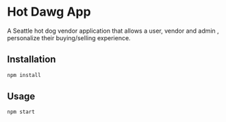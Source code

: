 # Hot Dawg App

A Seattle hot dog vendor application that allows a user, vendor and admin , personalize their buying/selling experience.

## Installation
```bash
npm install 
```
## Usage

```
npm start
```
